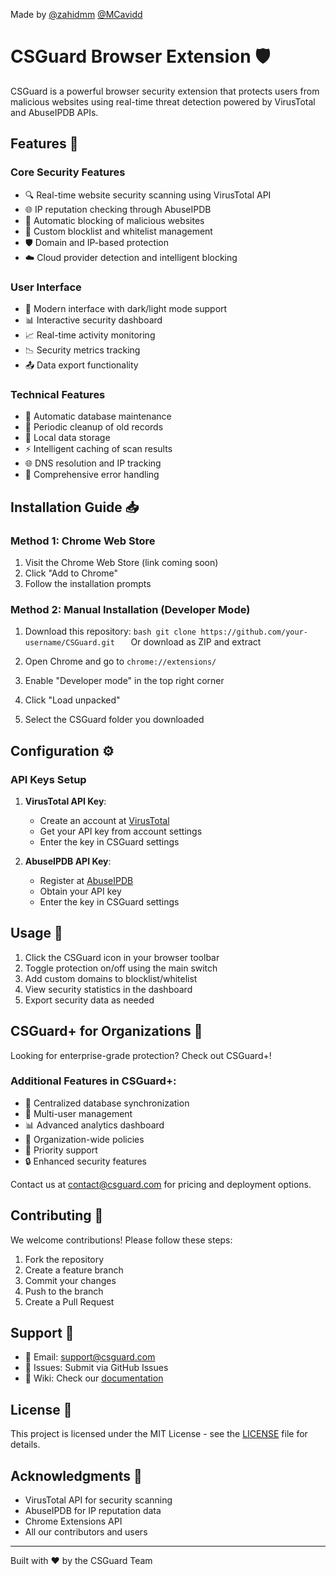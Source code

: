Made by [@zahidmm](https://github.com/zahidmm) [@MCavidd](https://github.com/MCavidd)
# CSGuard Browser Extension 🛡️

CSGuard is a powerful browser security extension that protects users from malicious websites using real-time threat detection powered by VirusTotal and AbuseIPDB APIs.

## Features 🌟

### Core Security Features
- 🔍 Real-time website security scanning using VirusTotal API
- 🌐 IP reputation checking through AbuseIPDB
- 🚫 Automatic blocking of malicious websites
- 📝 Custom blocklist and whitelist management
- 🛡️ Domain and IP-based protection
- ☁️ Cloud provider detection and intelligent blocking

### User Interface
- 🎨 Modern interface with dark/light mode support
- 📊 Interactive security dashboard
- 📈 Real-time activity monitoring
- 📉 Security metrics tracking
- 📤 Data export functionality

### Technical Features
- 🔄 Automatic database maintenance
- 🧹 Periodic cleanup of old records
- 💾 Local data storage
- ⚡ Intelligent caching of scan results
- 🌐 DNS resolution and IP tracking
- 🔧 Comprehensive error handling

## Installation Guide 📥

### Method 1: Chrome Web Store
1. Visit the Chrome Web Store (link coming soon)
2. Click "Add to Chrome"
3. Follow the installation prompts

### Method 2: Manual Installation (Developer Mode)
1. Download this repository:   ```bash
   git clone https://github.com/your-username/CSGuard.git   ```
   Or download as ZIP and extract

2. Open Chrome and go to `chrome://extensions/`

3. Enable "Developer mode" in the top right corner

4. Click "Load unpacked"

5. Select the CSGuard folder you downloaded

## Configuration ⚙️

### API Keys Setup
1. **VirusTotal API Key**:
   - Create an account at [VirusTotal](https://www.virustotal.com)
   - Get your API key from account settings
   - Enter the key in CSGuard settings

2. **AbuseIPDB API Key**:
   - Register at [AbuseIPDB](https://www.abuseipdb.com)
   - Obtain your API key
   - Enter the key in CSGuard settings

## Usage 🚀

1. Click the CSGuard icon in your browser toolbar
2. Toggle protection on/off using the main switch
3. Add custom domains to blocklist/whitelist
4. View security statistics in the dashboard
5. Export security data as needed

## CSGuard+ for Organizations 🏢

Looking for enterprise-grade protection? Check out CSGuard+!

### Additional Features in CSGuard+:
- 🔄 Centralized database synchronization
- 👥 Multi-user management
- 📊 Advanced analytics dashboard
- 🏢 Organization-wide policies
- 💬 Priority support
- 🔒 Enhanced security features

Contact us at [contact@csguard.com](mailto:contact@csguard.com) for pricing and deployment options.

## Contributing 🤝

We welcome contributions! Please follow these steps:

1. Fork the repository
2. Create a feature branch
3. Commit your changes
4. Push to the branch
5. Create a Pull Request

## Support 💬

- 📧 Email: support@csguard.com
- 🐛 Issues: Submit via GitHub Issues
- 📖 Wiki: Check our [documentation](link-to-wiki)

## License 📄

This project is licensed under the MIT License - see the [LICENSE](LICENSE) file for details.

## Acknowledgments 🙏

- VirusTotal API for security scanning
- AbuseIPDB for IP reputation data
- Chrome Extensions API
- All our contributors and users

---

Built with ❤️ by the CSGuard Team
